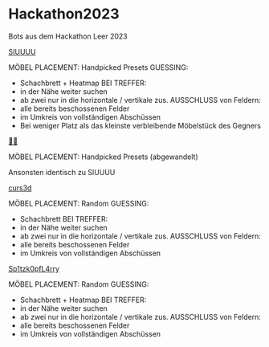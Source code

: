 # Hackathon2023

Bots aus dem Hackathon Leer 2023

[SIUUUU](src/main/java/Siuuuu.java)

MÖBEL PLACEMENT: Handpicked Presets 
GUESSING: 
- Schachbrett + Heatmap 
BEI TREFFER:
- in der Nähe weiter suchen 
- ab zwei nur in die horizontale / vertikale
zus. AUSSCHLUSS von Feldern: 
- alle bereits beschossenen Felder
- im Umkreis von vollständigen Abschüssen
- Bei weniger Platz als das kleinste verbleibende Möbelstück des Gegners

[😶‍🌫️](src/main/java/WolkenBot.java)

MÖBEL PLACEMENT: Handpicked Presets (abgewandelt)

Ansonsten identisch zu SIUUUU


[curs3d](src/main/java/Curs3d.java)

MÖBEL PLACEMENT: Random
GUESSING: 
- Schachbrett
BEI TREFFER:
- in der Nähe weiter suchen 
- ab zwei nur in die horizontale / vertikale
zus. AUSSCHLUSS von Feldern: 
- alle bereits beschossenen Felder
- im Umkreis von vollständigen Abschüssen


[Sp1tzk0pfL4rry](src/main/java/Spitzkopf.java)

MÖBEL PLACEMENT: Random
GUESSING: 
- Schachbrett + Heatmap
BEI TREFFER:
- in der Nähe weiter suchen 
- ab zwei nur in die horizontale / vertikale
zus. AUSSCHLUSS von Feldern: 
- alle bereits beschossenen Felder
- im Umkreis von vollständigen Abschüssen
